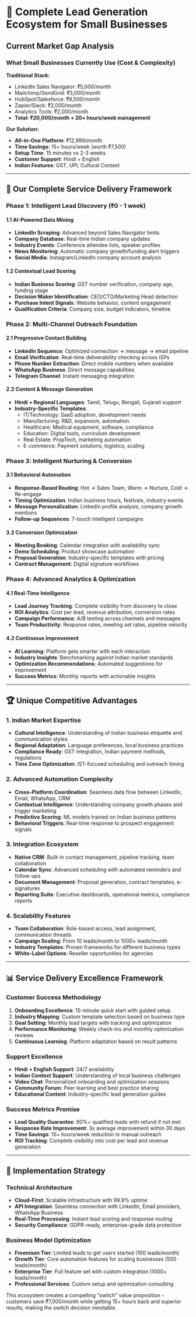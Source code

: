 # 🚀 Complete Lead Generation Ecosystem for Small Businesses

## Current Market Gap Analysis

### What Small Businesses Currently Use (Cost & Complexity)

**Traditional Stack:**
- LinkedIn Sales Navigator: ₹5,000/month
- Mailchimp/SendGrid: ₹3,000/month  
- HubSpot/Salesforce: ₹8,000/month
- Zapier/Slack: ₹2,000/month
- Analytics Tools: ₹2,000/month
- **Total: ₹20,000/month + 20+ hours/week management**

**Our Solution:**
- **All-in-One Platform**: ₹12,999/month
- **Time Savings**: 15+ hours/week (worth ₹7,500)
- **Setup Time**: 15 minutes vs 2-3 weeks
- **Customer Support**: Hindi + English
- **Indian Features**: GST, UPI, Cultural Context

---

## 🎯 Our Complete Service Delivery Framework

### Phase 1: Intelligent Lead Discovery (₹0 - 1 week)

#### 1.1 AI-Powered Data Mining
- **LinkedIn Scraping**: Advanced beyond Sales Navigator limits
- **Company Database**: Real-time Indian company updates
- **Industry Events**: Conference attendee lists, speaker profiles
- **News Monitoring**: Automatic company growth/funding alert triggers
- **Social Media**: Instagram/LinkedIn company account analysis

#### 1.2 Contextual Lead Scoring
- **Indian Business Scoring**: GST number verification, company age, funding stage
- **Decision Maker Identification**: CEO/CTO/Marketing Head detection
- **Purchase Intent Signals**: Website behavior, content engagement
- **Qualification Criteria**: Company size, budget indicators, timeline

### Phase 2: Multi-Channel Outreach Foundation

#### 2.1 Progressive Contact Building
- **LinkedIn Sequence**: Optimized connection → message → email pipeline
- **Email Verification**: Real-time deliverability checking across ISPs
- **Phone Number Extraction**: Direct mobile numbers when available
- **WhatsApp Business**: Direct message capabilities
- **Telegram Channel**: Instant messaging integration

#### 2.2 Content & Message Generation
- **Hindi + Regional Languages**: Tamil, Telugu, Bengali, Gujarati support
- **Industry-Specific Templates**: 
  - IT/Technology: SaaS adoption, development needs
  - Manufacturing: R&D, expansion, automation
  - Healthcare: Medical equipment, software, compliance
  - Education: Digital tools, curriculum development
  - Real Estate: PropTech, marketing automation
  - E-commerce: Payment solutions, logistics, scaling

### Phase 3: Intelligent Nurturing & Conversion

#### 3.1 Behavioral Automation
- **Response-Based Routing**: Hot → Sales Team, Warm → Nurture, Cold → Re-engage
- **Timing Optimization**: Indian business hours, festivals, industry events
- **Message Personalization**: LinkedIn profile analysis, company growth mentions
- **Follow-up Sequences**: 7-touch intelligent campaigns

#### 3.2 Conversion Optimization
- **Meeting Booking**: Calendar integration with availability sync
- **Demo Scheduling**: Product showcase automation
- **Proposal Generation**: Industry-specific templates with pricing
- **Contract Management**: Digital signature workflows

### Phase 4: Advanced Analytics & Optimization

#### 4.1 Real-Time Intelligence
- **Lead Journey Tracking**: Complete visibility from discovery to close
- **ROI Analytics**: Cost per lead, revenue attribution, conversion rates
- **Campaign Performance**: A/B testing across channels and messages
- **Team Productivity**: Response rates, meeting set rates, pipeline velocity

#### 4.2 Continuous Improvement
- **AI Learning**: Platform gets smarter with each interaction
- **Industry Insights**: Benchmarking against Indian market standards
- **Optimization Recommendations**: Automated suggestions for improvement
- **Success Metrics**: Monthly reports with actionable insights

---

## 🏆 Unique Competitive Advantages

### 1. Indian Market Expertise
- **Cultural Intelligence**: Understanding of Indian business etiquette and communication styles
- **Regional Adaptation**: Language preferences, local business practices
- **Compliance Ready**: GST integration, Indian payment methods, regulations
- **Time Zone Optimization**: IST-focused scheduling and outreach timing

### 2. Advanced Automation Complexity
- **Cross-Platform Coordination**: Seamless data flow between LinkedIn, Email, WhatsApp, CRM
- **Contextual Intelligence**: Understanding company growth phases and trigger marketing
- **Predictive Scoring**: ML models trained on Indian business patterns
- **Behavioral Triggers**: Real-time response to prospect engagement signals

### 3. Integration Ecosystem
- **Native CRM**: Built-in contact management, pipeline tracking, team collaboration
- **Calendar Sync**: Advanced scheduling with automated reminders and follow-ups
- **Document Management**: Proposal generation, contract templates, e-signatures
- **Reporting Suite**: Executive dashboards, operational metrics, compliance reports

### 4. Scalability Features
- **Team Collaboration**: Role-based access, lead assignment, communication threads
- **Campaign Scaling**: From 10 leads/month to 1000+ leads/month
- **Industry Templates**: Proven frameworks for different business types
- **White-Label Options**: Reseller opportunities for agencies

---

## 📊 Service Delivery Excellence Framework

### Customer Success Methodology
1. **Onboarding Excellence**: 15-minute quick start with guided setup
2. **Industry Mapping**: Custom template selection based on business type
3. **Goal Setting**: Monthly lead targets with tracking and optimization
4. **Performance Monitoring**: Weekly check-ins and monthly optimization reviews
5. **Continuous Learning**: Platform adaptation based on result patterns

### Support Excellence
- **Hindi + English Support**: 24/7 availability
- **Indian Context Support**: Understanding of local business challenges
- **Video Chat**: Personalized onboarding and optimization sessions
- **Community Forum**: Peer learning and best practice sharing
- **Educational Content**: Industry-specific lead generation guides

### Success Metrics Promise
- **Lead Quality Guarantee**: 90%+ qualified leads with refund if not met
- **Response Rate Improvement**: 3x average improvement within 30 days
- **Time Savings**: 15+ hours/week reduction in manual outreach
- **ROI Tracking**: Complete visibility into cost per lead and revenue generation

---

## 🚀 Implementation Strategy

### Technical Architecture
- **Cloud-First**: Scalable infrastructure with 99.9% uptime
- **API Integration**: Seamless connection with LinkedIn, Email providers, WhatsApp Business
- **Real-Time Processing**: Instant lead scoring and response routing
- **Security Compliance**: GDPR-ready, enterprise-grade data protection

### Business Model Optimization
- **Freemium Tier**: Limited leads to get users started (100 leads/month)
- **Growth Tier**: Core automation features for scaling businesses (500 leads/month)
- **Enterprise Tier**: Full feature set with custom integration (1000+ leads/month)
- **Professional Services**: Custom setup and optimization consulting

This ecosystem creates a compelling "switch" value proposition - customers save ₹7,000/month while getting 15+ hours back and superior results, making the switch decision inevitable.
